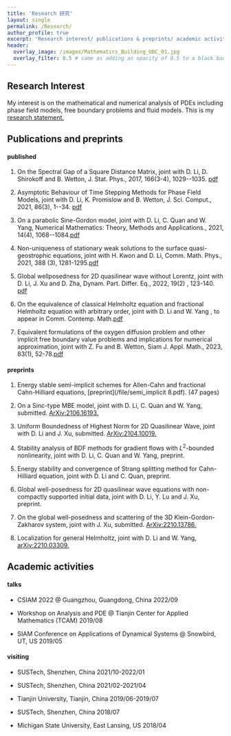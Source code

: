 ```yaml
---
title: 'Research 研究'
layout: single
permalink: /Research/
author_profile: true
excerpt: 'Research interest/ publications & preprints/ academic activities '
header:
  overlay_image: /images/Mathematics_Building_UBC_01.jpg
  overlay_filter: 0.5 # same as adding an opacity of 0.5 to a black background
---
```


## Research Interest

My interest is on the mathematical and numerical analysis of PDEs including phase field models, free boundary problems and fluid models. This is my [research statement.](/file/research_statement.pdf) 


## Publications and preprints

#### published

 1. On the Spectral Gap of a Square Distance Matrix, joint with D. Li, D. Shirokoff and B. Wetton, J. Stat. Phys., 2017, 166(3-4), 1029--1035. [pdf](/file/paper/CLSW18.pdf)

 2. Asymptotic Behaviour of Time Stepping Methods for Phase Field Models, joint with D. Li, K. Promislow and B. Wetton, J. Sci. Comput., 2021, 86(3), 1--34. [pdf](/file/paper/CLPW21.pdf)

 3. On a parabolic Sine-Gordon model, joint with D. Li, C. Quan and W. Yang, Numerical Mathematics: Theory, Methods and Applications., 2021, 14(4), 1068--1084.[pdf](/file/paper/CLQY-2021.pdf)

 4. Non-uniqueness of stationary weak solutions to the surface quasi-geostrophic  equations, joint with H. Kwon and D. Li, Comm. Math. Phys., 2021, 388 (3), 1281-1295.[pdf](/file/paper/CKL-CMP21.pdf)

 5. Global wellposedness for 2D quasilinear wave without Lorentz, joint with D. Li, J. Xu and D. Zha, Dynam. Part. Differ. Eq.,  2022,  19(2) , 123-140. [pdf](/file/paper/CLLX22.pdf)

 6. On the equivalence of classical Helmholtz equation and fractional Helmholtz equation with arbitrary order, joint with D. Li and W. Yang , to appear in Comm. Contemp. Math.[pdf](/file/paper/CLY22.pdf)

 7. Equivalent formulations of the oxygen diffusion problem and other implicit free boundary value problems and implications for numerical approximation, joint with Z. Fu and B. Wetton, Siam J. Appl. Math., 2023, 83(1), 52-78.[pdf](/file/paper/CFW23.pdf)


#### preprints

 1. Energy stable semi-implicit schemes for Allen-Cahn and fractional Cahn-Hilliard equations, [preprint](/file/semi_implicit 8.pdf). (47 pages)

 2. On a Sinc-type MBE model, joint with D. Li, C. Quan and W. Yang, submitted. [ArXiv:2106.16193.](https://arxiv.org/abs/2106.16193) 

 3. Uniform Boundedness of Highest Norm for 2D Quasilinear Wave,  joint with D. Li and J. Xu, submitted. [ArXiv:2104.10019.](https://arxiv.org/abs/2104.10019)

 4. Stability analysis of BDF methods for gradient flows with $L^2$-bounded nonlinearity, joint with D. Li, C. Quan and W. Yang, preprint.

 5. Energy stability and convergence of Strang splitting method for Cahn-Hilliard equation, joint with D. Li and C. Quan, preprint.
 
 6. Global well-posedness for 2D quasilinear wave equations with non-compactly supported initial data, joint with D. Li, Y. Lu and J. Xu, preprint. 

 7. On the global well-posedness and scattering of the 3D Klein-Gordon-Zakharov system, joint with J. Xu, submitted. [ArXiv:2210.13786.](https://arxiv.org/abs/2210.13786)
 
 8. Localization for general Helmholtz, joint with D. Li and W. Yang, [arXiv:2210.03309.](https://arxiv.org/abs/2210.03309)

 
## Academic activities
#### talks

+ CSIAM 2022 @ Guangzhou, Guangdong, China                                                               2022/09

+ Workshop on Analysis and PDE @ Tianjin Center for Applied Mathematics (TCAM)       2019/08

+ SIAM Conference on Applications of Dynamical Systems @ Snowbird, UT, US                2019/05



#### visiting

* SUSTech, Shenzhen, China                                                                                         2021/10-2022/01

* SUSTech, Shenzhen, China                                                                                         2021/02-2021/04

* Tianjin University, Tianjin, China                                                                                2019/06-2019/07

* SUSTech, Shenzhen, China                                                                                                         2018/07

* Michigan State University, East Lansing, US                                                                            2018/04



